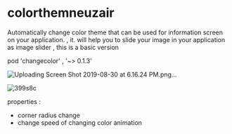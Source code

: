 # colorthemneuzair
Automatically change color theme that can be used for information screen on your application. , it. will help you to slide your image in your application as image slider , this is a basic version 

pod 'changecolor' , '~> 0.1.3' 

![Uploading Screen Shot 2019-08-30 at 6.16.24 PM.png…]()


![399s8c](https://user-images.githubusercontent.com/25804523/64027674-a3604000-cb5a-11e9-896f-846e033a7e3c.gif)



properties :

 - corner radius change
 - change speed of changing color animation
